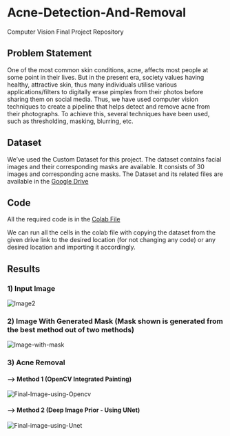 # Acne-Detection-And-Removal

Computer Vision Final Project Repository

## Problem Statement

One of the most common skin conditions, acne, affects most people at some point in their lives. But in the present era, society values having healthy, attractive skin, thus many individuals utilise various applications/filters to digitally erase pimples from their photos before sharing them on social media. Thus, we have used computer vision techniques to create a pipeline that helps detect and remove acne from their photographs. To achieve this, several techniques have been used, such as thresholding, masking, blurring, etc.

## Dataset

We’ve used the Custom Dataset for this project. The dataset contains facial images and their corresponding masks are available. It consists of 30 images and corresponding acne masks.
The Dataset and its related files are available in the [Google Drive](https://drive.google.com/drive/folders/1oGuYy11tp83f16bV4O3QGkSU1QnjcIsO?usp=sharing)

## Code

All the required code is in the [Colab File](https://github.com/VinayN18/Acne-Detection-And-Removal/blob/main/B21AI023_B21CS031_B21CS045_B21CS063.ipynb)

We can run all the cells in the colab file with copying the dataset from the given drive link to the desired location (for not changing any code) or any desired location and importing it accordingly.

## Results
### 1) Input Image
![Image2](https://github.com/VinayN18/Acne-Detection-And-Removal/assets/114673422/e0f98c37-134c-4a33-be55-4e2068257bf9)

### 2) Image With Generated Mask (Mask shown is generated from the best method out of two methods)
![Image-with-mask](https://github.com/VinayN18/Acne-Detection-And-Removal/assets/114673422/af0900a9-2981-4712-87b8-038cf654c9c8)

### 3) Acne Removal 

#### --> Method 1 (OpenCV Integrated Painting)
![Final-Image-using-Opencv](https://github.com/VinayN18/Acne-Detection-And-Removal/assets/114673422/d8402885-d92c-457d-8d12-6b5b307f6b7b)


#### --> Method 2 (Deep Image Prior - Using UNet)
![Final-image-using-Unet](https://github.com/VinayN18/Acne-Detection-And-Removal/assets/114673422/1e2ae742-0ab1-4a1d-a996-99cede6ee974)
